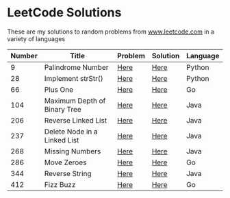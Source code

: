 # LeetCode Solutions
These are my solutions to random problems from www.leetcode.com in a variety of languages

Number | Title | Problem | Solution | Language
------ | ----- | ------- | -------- | --------
9 | Palindrome Number | [Here](https://leetcode.com/problems/palindrome-number/) | [Here](https://github.com/jonesjenkins/LeetCode/blob/master/Solutions/9.%20Palindrome%20Number%20(in%20Python)) | Python
28 | Implement strStr() | [Here](https://leetcode.com/problems/implement-strstr/) | [Here](https://github.com/jonesjenkins/LeetCode/blob/master/Solutions/28.%20Implement%20strStr()%20(in%20Python)) | Python
66 | Plus One | [Here](https://leetcode.com/problems/plus-one/) | [Here](https://github.com/jonesjenkins/LeetCode/blob/master/Solutions/66.%20Plus%20One%20(in%20Go)) | Go
104 | Maximum Depth of Binary Tree |[Here](https://leetcode.com/problems/maximum-depth-of-binary-tree/) | [Here](https://github.com/jonesjenkins/LeetCode/blob/master/Solutions/104.%20Maximum%20Depth%20of%20Binary%20Tree%20(in%20Java)) | Java
206 | Reverse Linked List | [Here](https://leetcode.com/problems/reverse-linked-list/) | [Here](https://github.com/jonesjenkins/LeetCode/blob/master/Solutions/206.%20Reverse%20Linked%20List%20(in%20Java)) | Java
237 | Delete Node in a Linked List | [Here](https://leetcode.com/problems/delete-node-in-a-linked-list/) | [Here](https://github.com/jonesjenkins/LeetCode/blob/master/Solutions/237.%20Delete%20Node%20in%20a%20Linked%20List%20(in%20Java)) | Java
268 | Missing Numbers | [Here](https://leetcode.com/problems/missing-number/) |[Here](https://github.com/jonesjenkins/LeetCode/blob/master/Solutions/268.%20Missing%20Number%20(in%20Java)) | Java
286 | Move Zeroes | [Here](https://leetcode.com/problems/move-zeroes/) | [Here](https://github.com/jonesjenkins/LeetCode/blob/master/Solutions/283.%20Move%20Zeroes%20(in%20Go)) | Go
344 | Reverse String | [Here](https://leetcode.com/problems/reverse-string/) | [Here](https://github.com/jonesjenkins/LeetCode/blob/master/Solutions/344.%20Reverse%20String%20(in%20Java)) | Java
412 | Fizz Buzz | [Here](https://leetcode.com/problems/fizz-buzz/) | [Here](https://github.com/jonesjenkins/LeetCode/blob/master/Solutions/412.%20Fizz%20Buzz%20(in%20Go)) | Go
